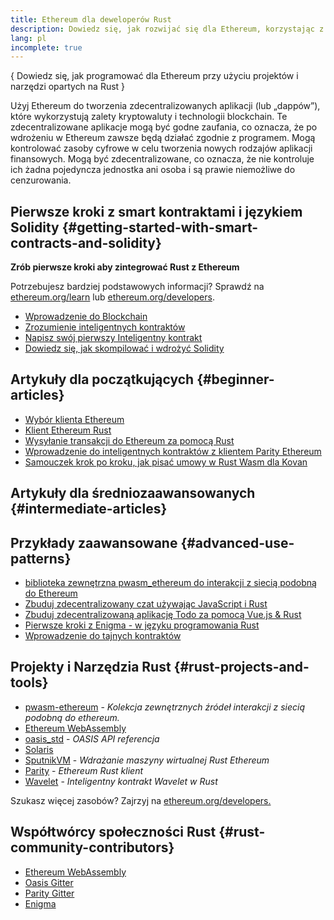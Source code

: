 ```yaml
---
title: Ethereum dla deweloperów Rust
description: Dowiedz się, jak rozwijać się dla Ethereum, korzystając z projektów i narzędzi opartych na Rust
lang: pl
incomplete: true
---
```


{
<FeaturedText>Dowiedz się, jak programować dla Ethereum przy użyciu projektów i narzędzi opartych na Rust</FeaturedText>
}

Użyj Ethereum do tworzenia zdecentralizowanych aplikacji (lub „dappów”), które wykorzystują zalety kryptowaluty i technologii blockchain. Te zdecentralizowane aplikacje mogą być godne zaufania, co oznacza, że ​​po wdrożeniu w Ethereum zawsze będą działać zgodnie z programem. Mogą kontrolować zasoby cyfrowe w celu tworzenia nowych rodzajów aplikacji finansowych. Mogą być zdecentralizowane, co oznacza, że ​​nie kontroluje ich żadna pojedyncza jednostka ani osoba i są prawie niemożliwe do cenzurowania.

## Pierwsze kroki z smart kontraktami i językiem Solidity \{#getting-started-with-smart-contracts-and-solidity}

**Zrób pierwsze kroki aby zintegrować Rust z Ethereum**

Potrzebujesz bardziej podstawowych informacji? Sprawdź na [ethereum.org/learn](/learn/) lub [ethereum.org/developers](/developers/).

- [Wprowadzenie do Blockchain](https://kauri.io/article/d55684513211466da7f8cc03987607d5/blockchain-explained)
- [Zrozumienie inteligentnych kontraktów](https://kauri.io/article/e4f66c6079e74a4a9b532148d3158188/ethereum-101-part-5-the-smart-contract)
- [Napisz swój pierwszy Inteligentny kontrakt](https://kauri.io/article/124b7db1d0cf4f47b414f8b13c9d66e2/remix-ide-your-first-smart-contract)
- [Dowiedz się, jak skompilować i wdrożyć Solidity](https://kauri.io/article/973c5f54c4434bb1b0160cff8c695369/understanding-smart-contract-compilation-and-deployment)

## Artykuły dla początkujących \{#beginner-articles}

- [Wybór klienta Ethereum](https://www.trufflesuite.com/docs/truffle/reference/choosing-an-ethereum-client)
- [Klient Ethereum Rust](https://wiki.parity.io/Setup)
- [Wysyłanie transakcji do Ethereum za pomocą Rust](https://kauri.io/#collections/A%20Hackathon%20Survival%20Guide/sending-ethereum-transactions-with-rust/)
- [Wprowadzenie do inteligentnych kontraktów z klientem Parity Ethereum](https://wiki.parity.io/Smart-Contracts)
- [Samouczek krok po kroku, jak pisać umowy w Rust Wasm dla Kovan](https://github.com/paritytech/pwasm-tutorial)

## Artykuły dla średniozaawansowanych \{#intermediate-articles}

## Przykłady zaawansowane \{#advanced-use-patterns}

- [biblioteka zewnętrzna pwasm_ethereum do interakcji z siecią podobną do Ethereum](https://github.com/openethereum/pwasm-ethereum)
- [Zbuduj zdecentralizowany czat używając JavaScript i Rust](https://medium.com/perlin-network/build-a-decentralized-chat-using-javascript-rust-webassembly-c775f8484b52)
- [Zbuduj zdecentralizowaną aplikację Todo za pomocą Vue.js & Rust](https://medium.com/@jjmace01/build-a-decentralized-todo-app-using-vue-js-rust-webassembly-5381a1895beb)
- [Pierwsze kroki z Enigma - w języku programowania Rust](https://blog.enigma.co/getting-started-with-discovery-the-rust-programming-language-4d1e0b06de15)
- [Wprowadzenie do tajnych kontraktów](https://blog.enigma.co/getting-started-with-enigma-an-intro-to-secret-contracts-cdba4fe501c2)

## Projekty i Narzędzia Rust \{#rust-projects-and-tools}

- [pwasm-ethereum](https://github.com/paritytech/pwasm-ethereum) - _Kolekcja zewnętrznych źródeł interakcji z siecią podobną do ethereum._
- [Ethereum WebAssembly](https://ewasm.readthedocs.io/en/mkdocs/)
- [oasis_std](https://docs.rs/oasis-std/0.2.7/oasis_std/) - _OASIS API referencja_
- [Solaris](https://github.com/paritytech/sol-rs)
- [SputnikVM](https://github.com/sorpaas/rust-evm) - _Wdrażanie maszyny wirtualnej Rust Ethereum_
- [Parity](https://github.com/paritytech/parity-ethereum) - _Ethereum Rust klient_
- [Wavelet](https://wavelet.perlin.net/docs/smart-contracts) - _Inteligentny kontrakt Wavelet w Rust_

Szukasz więcej zasobów? Zajrzyj na [ethereum.org/developers.](/developers/)

## Współtwórcy społeczności Rust \{#rust-community-contributors}

- [Ethereum WebAssembly](https://gitter.im/ewasm/Lobby)
- [Oasis Gitter](https://gitter.im/Oasis-official/Lobby)
- [Parity Gitter](https://gitter.im/paritytech/parity)
- [Enigma](https://discord.gg/SJK32GY)

